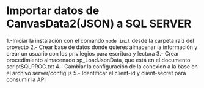# Importar datos de CanvasData2(JSON) a SQL SERVER 

1.-Iniciar la instalación con el comando `node init` desde la carpeta raíz del proyecto
2.- Crear base de datos donde quieres almacenar la información y crear un usuario con los privilegios para escritura y lectura
3.- Crear procedimiento almacenado sp_LoadJsonData, que está en el documento scriptSQLPROC.txt
4.- Cambiar la configuración de la conexion a la base en el archivo server/config.js
5.- Identificar el client-id y client-secret para consumir la API 
